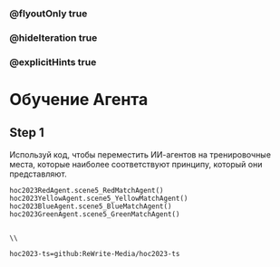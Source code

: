 ### @flyoutOnly true
### @hideIteration true
### @explicitHints true

# Обучение Агента

## Step 1
Используй код, чтобы переместить ИИ-агентов на тренировочные места, которые наиболее соответствуют принципу, который они представляют.

```ghost
hoc2023RedAgent.scene5_RedMatchAgent()
hoc2023YellowAgent.scene5_YellowMatchAgent()
hoc2023BlueAgent.scene5_BlueMatchAgent()
hoc2023GreenAgent.scene5_GreenMatchAgent()
```
```template

\\
```

```package
hoc2023-ts=github:ReWrite-Media/hoc2023-ts
```